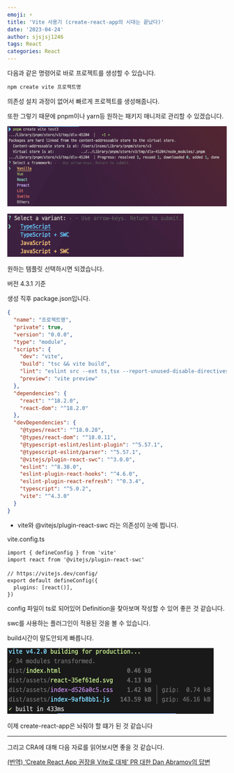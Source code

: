 ```yaml
---
emoji: ⚡️
title: 'Vite 사용기 (create-react-app의 시대는 끝났다)'
date: '2023-04-24'
author: sjsjsj1246
tags: React
categories: React
---
```


다음과 같은 명령어로 바로 프로젝트를 생성할 수 있습니다.

```bash
npm create vite 프로젝트명
```

의존성 설치 과정이 없어서 빠르게 프로젝트를 생성해줍니다.

또한 그렇기 때문에 pnpm이나 yarn등 원하는 패키지 매니저로 관리할 수 있겠습니다.

![Untitled](./Untitled.png)

![Untitled](./Untitled1.png)

원하는 템플릿 선택하시면 되겠습니다.

버전 4.3.1 기준

생성 직후 package.json입니다.

```json
{
  "name": "프로젝트명",
  "private": true,
  "version": "0.0.0",
  "type": "module",
  "scripts": {
    "dev": "vite",
    "build": "tsc && vite build",
    "lint": "eslint src --ext ts,tsx --report-unused-disable-directives --max-warnings 0",
    "preview": "vite preview"
  },
  "dependencies": {
    "react": "^18.2.0",
    "react-dom": "^18.2.0"
  },
  "devDependencies": {
    "@types/react": "^18.0.28",
    "@types/react-dom": "^18.0.11",
    "@typescript-eslint/eslint-plugin": "^5.57.1",
    "@typescript-eslint/parser": "^5.57.1",
    "@vitejs/plugin-react-swc": "^3.0.0",
    "eslint": "^8.38.0",
    "eslint-plugin-react-hooks": "^4.6.0",
    "eslint-plugin-react-refresh": "^0.3.4",
    "typescript": "^5.0.2",
    "vite": "^4.3.0"
  }
}
```

- vite와 @vitejs/plugin-react-swc 라는 의존성이 눈에 띕니다.

vite.config.ts

```tsx
import { defineConfig } from 'vite'
import react from '@vitejs/plugin-react-swc'

// https://vitejs.dev/config/
export default defineConfig({
  plugins: [react()],
})
```

config 파일이 ts로 되어있어 Definition을 찾아보며 작성할 수 있어 좋은 것 같습니다.

swc를 사용하는 플러그인이 적용된 것을 볼 수 있습니다.

build시간이 말도안되게 빠릅니다.

![Untitled](./Untitled2.png)

이제 create-react-app은 놔줘야 할 떄가 된 것 같습니다

---

그리고 CRA에 대해 다음 자료를 읽어보시면 좋을 것 같습니다.

[(번역) ‘Create React App 권장을 Vite로 대체’ PR 대한 Dan Abramov의 답변](https://junghan92.medium.com/번역-create-react-app-권장을-vite로-대체-pr-대한-dan-abramov의-답변-3050b5678ac8)

```toc

```
